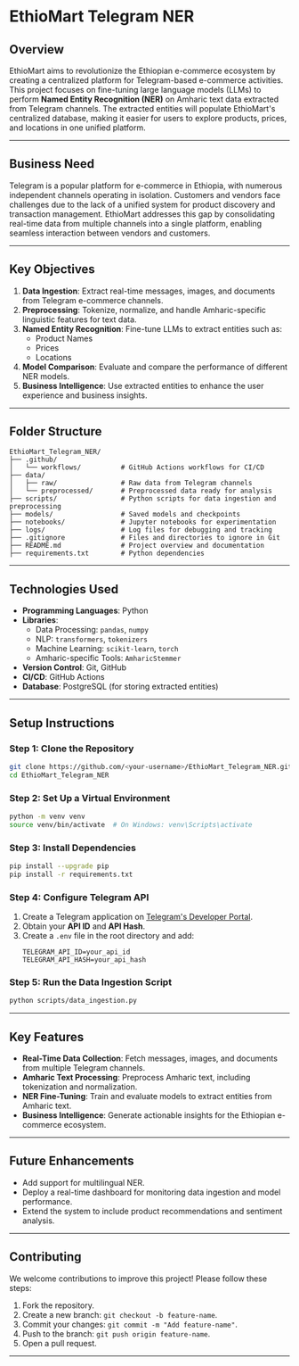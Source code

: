 
# **EthioMart Telegram NER**

## **Overview**
EthioMart aims to revolutionize the Ethiopian e-commerce ecosystem by creating a centralized platform for Telegram-based e-commerce activities. This project focuses on fine-tuning large language models (LLMs) to perform **Named Entity Recognition (NER)** on Amharic text data extracted from Telegram channels. The extracted entities will populate EthioMart's centralized database, making it easier for users to explore products, prices, and locations in one unified platform.

---

## **Business Need**
Telegram is a popular platform for e-commerce in Ethiopia, with numerous independent channels operating in isolation. Customers and vendors face challenges due to the lack of a unified system for product discovery and transaction management. EthioMart addresses this gap by consolidating real-time data from multiple channels into a single platform, enabling seamless interaction between vendors and customers.

---

## **Key Objectives**
1. **Data Ingestion**: Extract real-time messages, images, and documents from Telegram e-commerce channels.
2. **Preprocessing**: Tokenize, normalize, and handle Amharic-specific linguistic features for text data.
3. **Named Entity Recognition**: Fine-tune LLMs to extract entities such as:
   - Product Names
   - Prices
   - Locations
4. **Model Comparison**: Evaluate and compare the performance of different NER models.
5. **Business Intelligence**: Use extracted entities to enhance the user experience and business insights.

---

## **Folder Structure**
```plaintext
EthioMart_Telegram_NER/
├── .github/
│   └── workflows/          # GitHub Actions workflows for CI/CD
├── data/
│   ├── raw/                # Raw data from Telegram channels
│   └── preprocessed/       # Preprocessed data ready for analysis
├── scripts/                # Python scripts for data ingestion and preprocessing
├── models/                 # Saved models and checkpoints
├── notebooks/              # Jupyter notebooks for experimentation
├── logs/                   # Log files for debugging and tracking
├── .gitignore              # Files and directories to ignore in Git
├── README.md               # Project overview and documentation
├── requirements.txt        # Python dependencies
```

---

## **Technologies Used**
- **Programming Languages**: Python
- **Libraries**:
  - Data Processing: `pandas`, `numpy`
  - NLP: `transformers`, `tokenizers`
  - Machine Learning: `scikit-learn`, `torch`
  - Amharic-specific Tools: `AmharicStemmer`
- **Version Control**: Git, GitHub
- **CI/CD**: GitHub Actions
- **Database**: PostgreSQL (for storing extracted entities)

---

## **Setup Instructions**

### **Step 1: Clone the Repository**
```bash
git clone https://github.com/<your-username>/EthioMart_Telegram_NER.git
cd EthioMart_Telegram_NER
```

### **Step 2: Set Up a Virtual Environment**
```bash
python -m venv venv
source venv/bin/activate  # On Windows: venv\Scripts\activate
```

### **Step 3: Install Dependencies**
```bash
pip install --upgrade pip
pip install -r requirements.txt
```

### **Step 4: Configure Telegram API**
1. Create a Telegram application on [Telegram's Developer Portal](https://my.telegram.org/apps).
2. Obtain your **API ID** and **API Hash**.
3. Create a `.env` file in the root directory and add:
   ```plaintext
   TELEGRAM_API_ID=your_api_id
   TELEGRAM_API_HASH=your_api_hash
   ```

### **Step 5: Run the Data Ingestion Script**
```bash
python scripts/data_ingestion.py
```

---

## **Key Features**
- **Real-Time Data Collection**: Fetch messages, images, and documents from multiple Telegram channels.
- **Amharic Text Processing**: Preprocess Amharic text, including tokenization and normalization.
- **NER Fine-Tuning**: Train and evaluate models to extract entities from Amharic text.
- **Business Intelligence**: Generate actionable insights for the Ethiopian e-commerce ecosystem.

---

## **Future Enhancements**
- Add support for multilingual NER.
- Deploy a real-time dashboard for monitoring data ingestion and model performance.
- Extend the system to include product recommendations and sentiment analysis.

---

## **Contributing**
We welcome contributions to improve this project! Please follow these steps:
1. Fork the repository.
2. Create a new branch: `git checkout -b feature-name`.
3. Commit your changes: `git commit -m "Add feature-name"`.
4. Push to the branch: `git push origin feature-name`.
5. Open a pull request.

---
